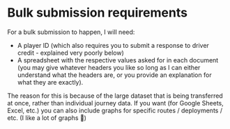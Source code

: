 # Bulk submission requirements

For a bulk submission to happen, I will need:

- A player ID (which also requires you to submit a response to driver credit - explained very poorly below)
- A spreadsheet with the respective values asked for in each document (you may give whatever headers you like so long as I can either understand what the headers are, or you provide an explanation for what they are exactly).

The reason for this is because of the large dataset that is being transferred at once, rather than individual journey data. If you want (for Google Sheets, Excel, etc.) you can also include graphs for specific routes / deployments / etc. (I like a lot of graphs 🙂)

